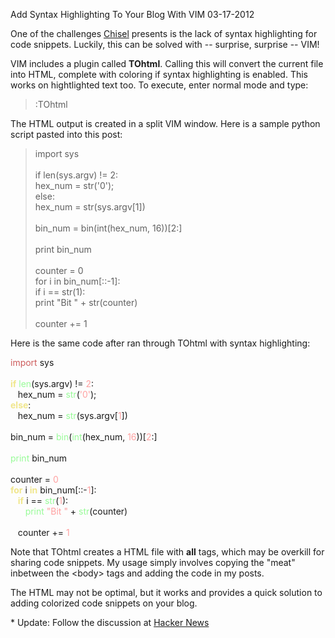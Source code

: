 Add Syntax Highlighting To Your Blog With VIM
03-17-2012

One of the challenges [Chisel][1] presents is the lack of syntax highlighting for code snippets. Luckily, this can be solved with -- surprise, surprise -- VIM!


VIM includes a plugin called **TOhtml**. Calling this will convert the current file into HTML, complete with coloring if syntax highlighting is enabled. This works on hightlighted text too. To execute, enter normal mode and type:

> :TOhtml

The HTML output is created in a split VIM window. Here is a sample python script pasted into this post:

<style type="text/css">
pre { font-family: monospace; color: #ffffff; background-color: #333333; }
.Special { color: #ffdead; }
.Identifier { color: #98fb98; }
.Constant { color: #ffa0a0; }
.Type { color: #bdb76b; font-weight: bold; }
.Comment { color: #87ceeb; }
</style>

<blockquote>
import sys<br>
<br>
if len(sys.argv) != 2:<br>
   hex_num = str('0');<br>
else:<br>
   hex_num = str(sys.argv[1])<br>
<br>
bin_num = bin(int(hex_num, 16))[2:]<br>
<br>
print bin_num<br>
<br>
counter = 0<br>
for i in bin_num[::-1]:<br>
   if i == str(1):<br>
      print "Bit " + str(counter)<br>
<br>
   counter += 1<br>
</blockquote>

Here is the same code after ran through TOhtml with syntax highlighting:

<div id="code">
<font color="#cd5c5c">import</font>&nbsp;sys<br>
<br>
<font color="#f0e68c"><b>if</b></font>&nbsp;<font color="#98fb98">len</font>(sys.argv) !=&nbsp;<font color="#ffa0a0">2</font>:<br>
&nbsp;&nbsp; hex_num =&nbsp;<font color="#98fb98">str</font>(<font color="#ffa0a0">'0'</font>);<br>
<font color="#f0e68c"><b>else</b></font>:<br>
&nbsp;&nbsp; hex_num =&nbsp;<font color="#98fb98">str</font>(sys.argv[<font color="#ffa0a0">1</font>])<br>
<br>
bin_num =&nbsp;<font color="#98fb98">bin</font>(<font color="#98fb98">int</font>(hex_num,&nbsp;<font color="#ffa0a0">16</font>))[<font color="#ffa0a0">2</font>:]<br>
<br>
<font color="#98fb98">print</font>&nbsp;bin_num<br>
<br>
counter =&nbsp;<font color="#ffa0a0">0</font><br>
<font color="#f0e68c"><b>for</b></font>&nbsp;i&nbsp;<font color="#f0e68c"><b>in</b></font>&nbsp;bin_num[::-<font color="#ffa0a0">1</font>]:<br>
&nbsp;&nbsp;&nbsp;<font color="#f0e68c"><b>if</b></font>&nbsp;i ==&nbsp;<font color="#98fb98">str</font>(<font color="#ffa0a0">1</font>):<br>
&nbsp;&nbsp;&nbsp;&nbsp;&nbsp;&nbsp;<font color="#98fb98">print</font>&nbsp;<font color="#ffa0a0">&quot;Bit &quot;</font>&nbsp;+&nbsp;<font color="#98fb98">str</font>(counter)<br>
<br>
&nbsp;&nbsp; counter +=&nbsp;<font color="#ffa0a0">1</font><br>
</div>

Note that TOhtml creates a HTML file with **all** tags, which may be overkill for sharing code snippets. My usage simply involves copying the "meat" inbetween the &lt;body&gt; tags and adding the code in my posts.

The HTML may not be optimal, but it works and provides a quick solution to adding colorized code snippets on your blog.

\* Update: Follow the discussion at [Hacker News][2]

[1]: https://github.com/dz/chisel
[2]: http://news.ycombinator.com/item?id=3716465
